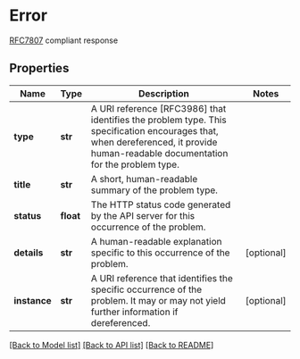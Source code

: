 # Error

[RFC7807](https://tools.ietf.org/html/rfc7807) compliant response 
## Properties
Name | Type | Description | Notes
------------ | ------------- | ------------- | -------------
**type** | **str** | A URI reference [RFC3986] that identifies the problem type. This specification encourages that, when dereferenced, it provide human-readable documentation for the problem type.  | 
**title** | **str** | A short, human-readable summary of the problem  type. | 
**status** | **float** | The HTTP status code generated by the API server for this occurrence of the problem. | 
**details** | **str** | A human-readable explanation specific to this occurrence of the problem. | [optional] 
**instance** | **str** | A URI reference that identifies the specific occurrence of the problem. It may or may not yield further information if dereferenced.  | [optional] 

[[Back to Model list]](../README.md#documentation-for-models) [[Back to API list]](../README.md#documentation-for-api-endpoints) [[Back to README]](../README.md)


